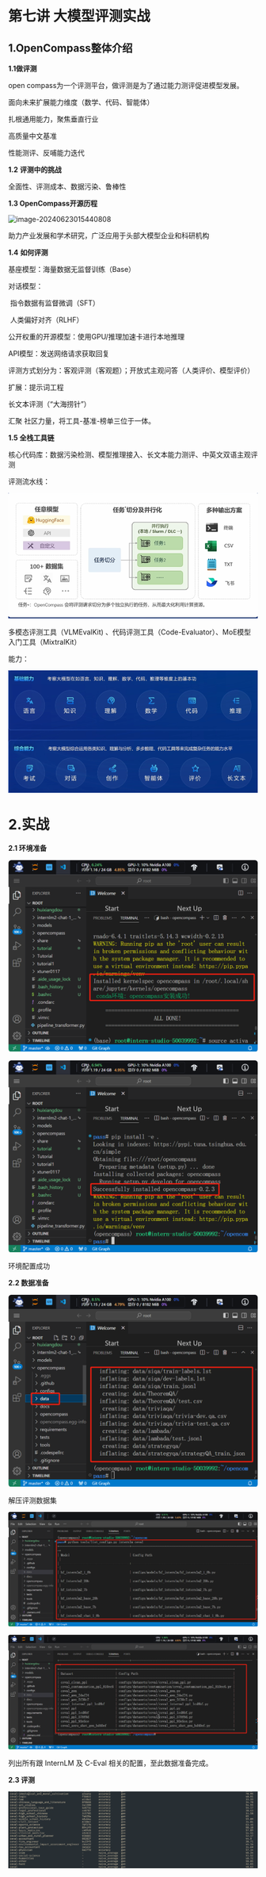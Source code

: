 # 第七讲 大模型评测实战

## 1.OpenCompass整体介绍

**1.1做评测**

open compass为一个评测平台，做评测是为了通过能力测评促进模型发展。

面向未来扩展能力维度（数学、代码、智能体）

扎根通用能力，聚焦垂直行业

高质量中文基准

性能测评、反哺能力迭代

**1.2** **评测中的挑战**

全面性、评测成本、数据污染、鲁棒性

**1.3 OpenCompass开源历程**

![image-20240623015440808](D:/%E4%BA%8C%E5%AD%A6%E4%BD%8D/%E4%B9%A6%E7%94%9F%E5%A4%A7%E6%A8%A1%E5%9E%8B/%E7%AC%AC%E4%B8%83%E8%8A%82%E8%AF%BE/image-20240623015440808.png)

助力产业发展和学术研究，广泛应用于头部大模型企业和科研机构

**1.4** **如何评测**

基座模型：海量数据无监督训练（Base）

对话模型：

​	指令数据有监督微调（SFT）

​	人类偏好对齐（RLHF）

公开权重的开源模型：使用GPU/推理加速卡进行本地推理

API模型：发送网络请求获取回复

评测方式划分为：客观评测（客观题）；开放式主观问答（人类评价、模型评价）

扩展：提示词工程

长文本评测（“大海捞针”）

汇聚 社区力量，将工具-基准-榜单三位于一体。

**1.5 全栈工具链**

核心代码库：数据污染检测、模型推理接入、长文本能力测评、中英文双语主观评测

评测流水线：

![image-20240623025221830](./image-20240623025221830-1719082344859-2.png)

多模态评测工具（VLMEvalKit) 、代码评测工具（Code-Evaluator）、MoE模型入门工具（MixtralKit）

能力：

![image-20240623025557563](./image-20240623025557563-1719082560158-4.png)

# 2.实战

**2.1 环境准备**

![image-20240623032929273](./image-20240623032929273-1719084573100-6-1719084577727-8.png)

![image-20240623033037824](./image-20240623033037824-1719084640348-10.png)

环境配置成功

**2.2 数据准备**

![image-20240623033157591](./image-20240623033157591-1719084720410-12.png)

解压评测数据集

![image-20240623033512406](./image-20240623033512406-1719084914675-14.png)

![image-20240623033530506](./image-20240623033530506-1719084932542-16-1719084935370-18.png)

列出所有跟 InternLM 及 C-Eval 相关的配置，至此数据准备完成。

**2.3 评测**

![image-20240623042204915](./image-20240623042204915-1719087727540-21-1719087730286-23.png)





